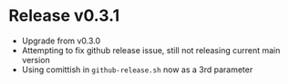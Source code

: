 # Release v0.3.1

- Upgrade from v0.3.0
- Attempting to fix github release issue, still not releasing current main version
- Using comittish in `github-release.sh` now as a 3rd parameter
